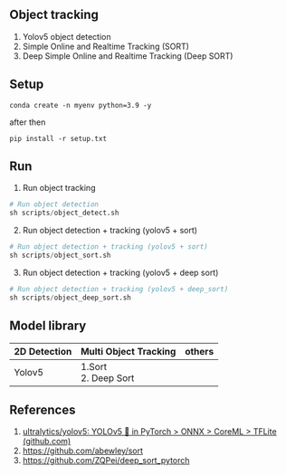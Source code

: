 ## Object tracking

1. Yolov5 object detection
2. Simple Online and Realtime Tracking (SORT)
3. Deep Simple Online and Realtime Tracking (Deep SORT)

## Setup

```
conda create -n myenv python=3.9 -y
```

after then

```
pip install -r setup.txt
```

## Run

1. Run object tracking

```python
# Run object detection
sh scripts/object_detect.sh
```

2. Run object detection + tracking (yolov5 + sort)

```python
# Run object detection + tracking (yolov5 + sort)
sh scripts/object_sort.sh
```
3. Run object detection + tracking (yolov5 + deep sort) 
```python
# Run object detection + tracking (yolov5 + deep_sort)
sh scripts/object_deep_sort.sh
```
## Model library

| **2D Detection** | **Multi Object Tracking** | others |
| ---------------------- | ------------------------------- | ------ |
| Yolov5                 | 1.Sort<br />2. Deep Sort       |        |

## References

1. [ultralytics/yolov5: YOLOv5 🚀 in PyTorch &gt; ONNX &gt; CoreML &gt; TFLite (github.com)](https://github.com/ultralytics/yolov5)
2. https://github.com/abewley/sort
3. https://github.com/ZQPei/deep_sort_pytorch
